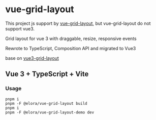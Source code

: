 # vue-grid-layout

This project js support by [vue-grid-layout](https://github.com/jbaysolutions/vue-grid-layout), but vue-grid-layout do not support vue3.


Grid layout for vue 3 with draggable, resize, responsive events

Rewrote to TypeScript, Composition API and migrated to Vue3

base on [vue3-grid-layout](https://github.com/xhlife/vue3-grid-layout)


## Vue 3 + TypeScript + Vite

### Usage
```shell
pnpm i
pnpm -F @elora/vue-grid-layout build
pnpm i
pnpm -F @elora/vue-grid-layout-demo dev
```
